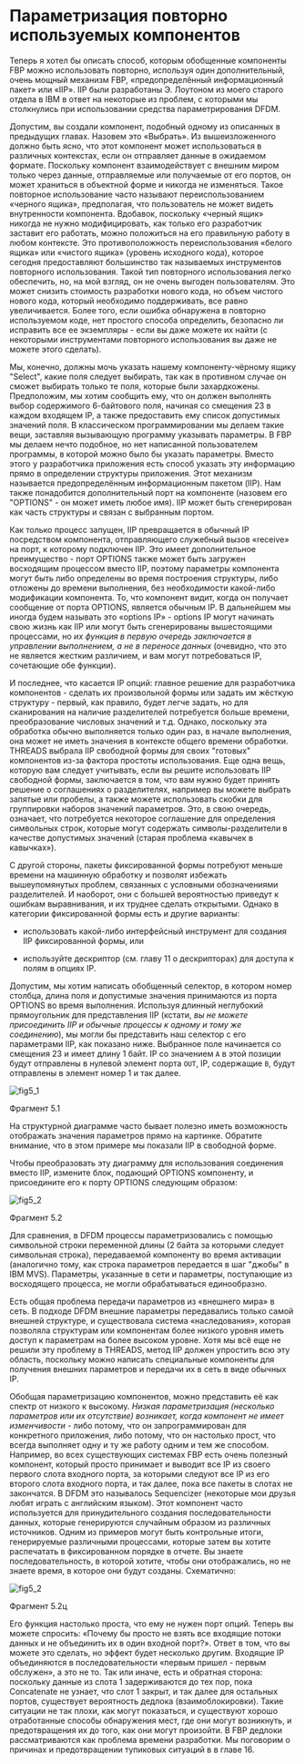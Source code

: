 # Параметризация повторно используемых компонентов

Теперь я хотел бы описать способ, которым обобщенные компоненты FBP можно использовать повторно, используя один дополнительный, очень мощный механизм FBP, «предопределённый информационный пакет» или «IIP». IIP были разработаны Э. Лоутоном из моего старого отдела в IBM в ответ на некоторые из проблем, с которыми мы столкнулись при использовании средства параметрирования DFDM.

Допустим, вы создали компонент, подобный одному из описанных в предыдущих главах. Назовем это «Выбрать». Из вышеизложенного должно быть ясно, что этот компонент может использоваться в различных контекстах, если он отправляет данные в ожидаемом формате. Поскольку компонент взаимодействует с внешним миром только через данные, отправляемые или получаемые от его портов, он может храниться в объектной форме и никогда не изменяться. Такое повторное использование часто называют переиспользованием «черного ящика», предполагая, что пользователь не может видеть внутренности компонента. Вдобавок, поскольку «черный ящик» никогда не нужно модифицировать, как только его разработчик заставит его работать, можно положиться на его правильную работу в любом контексте. Это противоположность переиспользования «белого ящика» или «чистого ящика» (уровень исходного кода), которое сегодня предоставляют большинство так называемых инструментов повторного использования. Такой тип повторного использования легко обеспечить, но, на мой взгляд, он не очень выгоден пользователям. Это может снизить стоимость разработки нового кода, но объем чистого нового кода, который необходимо поддерживать, все равно увеличивается. Более того, если ошибка обнаружена в повторно используемом коде, нет простого способа определить, безопасно ли исправить все ее экземпляры - если вы даже можете их найти (с некоторыми инструментами повторного использования вы даже не можете этого сделать).

Мы, конечно, должны мочь указать нашему компоненту-чёрному ящику "Select", какие поля следует выбирать, так как в противном случае он сможет выбирать только те поля, которые были захардкожены. Предположим, мы хотим сообщить ему, что он должен выполнять выбор содержимого 6-байтового поля, начиная со смещения 23 в каждом входящем IP, а также предоставить ему список допустимых значений поля. В классическом программировании мы делаем такие вещи, заставляя вызывающую программу указывать параметры. В FBP мы делаем нечто подобное, но нет написанной пользователем программы, в которой можно было бы указать параметры. Вместо этого у разработчика приложения есть способ указать эту информацию прямо в определении структуры приложения. Этот механизм называется предопределённым информационным пакетом (IIP). Нам также понадобится дополнительный порт на компоненте (назовем его "OPTIONS" - он может иметь любое имя). IIP может быть сгенерирован как часть структуры и связан с выбранным портом.

Как только процесс запущен, IIP превращается в обычный IP посредством компонента, отправляющего служебный вызов «receive» на порт, к которому подключен IIP. Это имеет дополнительное преимущество - порт OPTIONS также может быть загружен восходящим процессом вместо IIP, поэтому параметры компонента могут быть либо определены во время построения структуры, либо отложены до времени выполнения, без необходимости какой-либо модификации компонента. То, что компонент видит, когда он получает сообщение от порта OPTIONS, является обычным IP. В дальнейшем мы иногда будем называть это «options IP» - options IP могут начинать свою жизнь как IIP или могут быть сгенерированы вышестоящими процессами, но _их функция в первую очередь заключается в управлении выполнением, а не в переносе данных_ (очевидно, что это не является жестким различием, и вам могут потребоваться IP, сочетающие обе функции).

И последнее, что касается IP опций: главное решение для разработчика компонентов - сделать их произвольной формы или задать им жёсткую структуру - первый, как правило, будет легче задать, но для сканирования на наличие разделителей потребуется больше времени, преобразование числовых значений и т.д. Однако, поскольку эта обработка обычно выполняется только один раз, в начале выполнения, она может не иметь значения в контексте общего времени обработки. THREADS выбрала IIP свободной формы для своих "готовых" компонентов из-за фактора простоты использования. Еще одна вещь, которую вам следует учитывать, если вы решите использовать IIP свободной формы, заключается в том, что вам нужно будет принять решение о соглашениях о разделителях, например вы можете выбрать запятые или пробелы, а также можете использовать скобки для группировки наборов значений параметров. Это, в свою очередь, означает, что потребуется некоторое соглашение для определения символьных строк, которые могут содержать символы-разделители в качестве допустимых значений (старая проблема «кавычек в кавычках»).

С другой стороны, пакеты фиксированной формы потребуют меньше времени на машинную обработку и позволят избежать вышеупомянутых проблем, связанных с условными обозначениями разделителей. И наоборот, они с большей вероятностью приведут к ошибкам выравнивания, и их труднее сделать открытыми. Однако в категории фиксированной формы есть и другие варианты:

- использовать какой-либо интерфейсный инструмент для создания IIP фиксированной формы, или

- используйте дескриптор (см. главу 11 о дескрипторах) для доступа к полям в опциях IP.

Допустим, мы хотим написать обобщенный селектор, в котором номер столбца, длина поля и допустимые значения принимаются из порта OPTIONS во время выполнения. Используя длинный неглубокий прямоугольник для представления IIP (кстати, _вы не можете присоединить IIP и обычные процессы к одному и тому же соединению_), мы могли бы представить наш селектор с его параметрами IIP, как показано ниже. Выбранное поле начинается со смещения 23 и имеет длину 1 байт. IP со значением `A` в этой позиции будут отправлены в нулевой элемент порта `OUT`, IP, содержащие `B`, будут отправлены в элемент номер 1 и так далее.

![fig5_1](http://www.jpaulmorrison.com/fbp/Fig5.1.gif)

Фрагмент 5.1

На структурной диаграмме часто бывает полезно иметь возможность отображать значения параметров прямо на картинке. Обратите внимание, что в этом примере мы показали IIP в свободной форме.

Чтобы преобразовать эту диаграмму для использования соединения вместо IIP, измените блок, подающий OPTIONS компоненту, и присоедините его к порту OPTIONS следующим образом:

![fig5_2](http://www.jpaulmorrison.com/fbp/Fig5.2.gif)

Фрагмент 5.2

Для сравнения, в DFDM процессы параметризовались с помощью символьной строки переменной длины (2 байта за которыми следует символьная строка), передаваемой компоненту во время активации (аналогично тому, как строка параметров передается в шаг "джобы" в IBM MVS). Параметры, указанные в сети и параметры, поступающие из восходящего процесса, не могли обрабатываться единообразно.

Есть общая проблема передачи параметров из «внешнего мира» в сеть. В подходе DFDM внешние параметры передавались только самой внешней структуре, и существовала система «наследования», которая позволяла структурам или компонентам более низкого уровня иметь доступ к параметрам на более высоком уровне. Хотя мы всё еще не решили эту проблему в THREADS, метод IIP должен упростить всю эту область, поскольку можно написать специальные компоненты для получения внешних параметров и передачи их в сеть в виде обычных IP.

Обобщая параметризацию компонентов, можно представить её как спектр от низкого к высокому. _Низкая параметризация (несколько параметров или их отсутствие) возникает, когда компонент не имеет изменчивости_ - либо потому, что он запрограммирован для конкретного приложения, либо потому, что он настолько прост, что всегда выполняет одну и ту же работу одним и тем же способом. Например, во всех существующих системах FBP есть очень полезный компонент, который просто принимает и выводит все IP из своего первого слота входного порта, за которыми следуют все IP из его второго слота входного порта, и так далее, пока все пакеты в слотах не закончатся. В DFDM это называлось Sequencizer (некоторые мои друзья любят играть с английским языком). Этот компонент часто используется для принудительного создания последовательности данных, которые генерируются случайным образом из различных источников. Одним из примеров могут быть контрольные итоги, генерируемые различными процессами, которые затем вы хотите распечатать в фиксированном порядке в отчете. Вы знаете последовательность, в которой хотите, чтобы они отображались, но не знаете время, в которое они будут созданы. Схематично:

![fig5_2](http://www.jpaulmorrison.com/fbp/Fig5.2.gif)

Фрагмент 5.2ц

Его функция настолько проста, что ему не нужен порт опций. Теперь вы можете спросить: «Почему бы просто не взять все входящие потоки данных и не объединить их в один входной порт?». Ответ в том, что вы можете это сделать, но эффект будет несколько другим. Входящие IP объединяются в последовательности «первым пришел - первым обслужен», а это не то. Так или иначе, есть и обратная сторона: поскольку данные из слота 1 задерживаются до тех пор, пока Concatenate не узнает, что слот 1 закрыт, и так далее для остальных портов, существует вероятность дедлока (взаимоблокировки). Такие ситуации не так плохи, как могут показаться, и существуют хорошо отработанные способы обнаружения мест, где они могут возникнуть, и предотвращения их до того, как они могут произойти. В FBP дедлоки рассматриваются как проблема времени разработки. Мы поговорим о причинах и предотвращении тупиковых ситуаций в в главе 16.